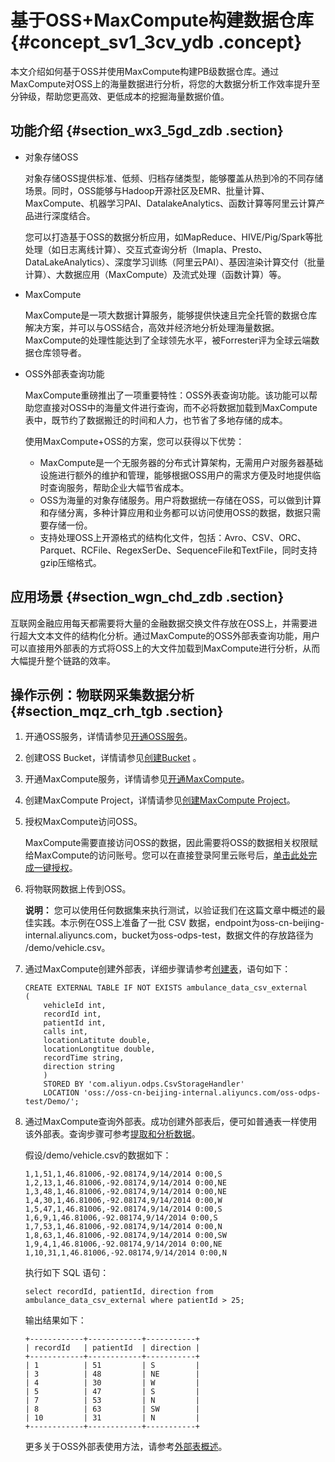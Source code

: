# 基于OSS+MaxCompute构建数据仓库 {#concept_sv1_3cv_ydb .concept}

本文介绍如何基于OSS并使用MaxCompute构建PB级数据仓库。通过MaxCompute对OSS上的海量数据进行分析，将您的大数据分析工作效率提升至分钟级，帮助您更高效、更低成本的挖掘海量数据价值。

## 功能介绍 {#section_wx3_5gd_zdb .section}

-   对象存储OSS

    对象存储OSS提供标准、低频、归档存储类型，能够覆盖从热到冷的不同存储场景。同时，OSS能够与Hadoop开源社区及EMR、批量计算、MaxCompute、机器学习PAI、DatalakeAnalytics、函数计算等阿里云计算产品进行深度结合。

    您可以打造基于OSS的数据分析应用，如MapReduce、HIVE/Pig/Spark等批处理（如日志离线计算）、交互式查询分析（Imapla、Presto、DataLakeAnalytics）、深度学习训练（阿里云PAI）、基因渲染计算交付（批量计算）、大数据应用（MaxCompute）及流式处理（函数计算）等。

-   MaxCompute

    MaxCompute是一项大数据计算服务，能够提供快速且完全托管的数据仓库解决方案，并可以与OSS结合，高效并经济地分析处理海量数据。MaxCompute的处理性能达到了全球领先水平，被Forrester评为全球云端数据仓库领导者。

-   OSS外部表查询功能

    MaxCompute重磅推出了一项重要特性：OSS外表查询功能。该功能可以帮助您直接对OSS中的海量文件进行查询，而不必将数据加载到MaxCompute表中，既节约了数据搬迁的时间和人力，也节省了多地存储的成本。

    使用MaxCompute+OSS的方案，您可以获得以下优势：

    -   MaxCompute是一个无服务器的分布式计算架构，无需用户对服务器基础设施进行额外的维护和管理，能够根据OSS用户的需求方便及时地提供临时查询服务，帮助企业大幅节省成本。
    -   OSS为海量的对象存储服务。用户将数据统一存储在OSS，可以做到计算和存储分离，多种计算应用和业务都可以访问使用OSS的数据，数据只需要存储一份。
    -   支持处理OSS上开源格式的结构化文件，包括：Avro、CSV、ORC、Parquet、RCFile、RegexSerDe、SequenceFile和TextFile，同时支持gzip压缩格式。

## 应用场景 {#section_wgn_chd_zdb .section}

互联网金融应用每天都需要将大量的金融数据交换文件存放在OSS上，并需要进行超大文本文件的结构化分析。通过MaxCompute的OSS外部表查询功能，用户可以直接用外部表的方式将OSS上的大文件加载到MaxCompute进行分析，从而大幅提升整个链路的效率。

## 操作示例：物联网采集数据分析 {#section_mqz_crh_tgb .section}

1.  开通OSS服务，详情请参见[开通OSS服务](../../../../intl.zh-CN/快速入门/开通OSS服务.md#)。
2.  创建OSS Bucket，详情请参见[创建Bucket](../../../../intl.zh-CN/控制台用户指南/管理存储空间/创建存储空间.md#) 。
3.  开通MaxCompute服务，详情请参见[开通MaxCompute](../../../../intl.zh-CN/准备工作/开通MaxCompute.md#)。
4.  创建MaxCompute Project，详情请参见[创建MaxCompute Project](../../../../intl.zh-CN/准备工作/创建项目.md#)。
5.  授权MaxCompute访问OSS。

    MaxCompute需要直接访问OSS的数据，因此需要将OSS的数据相关权限赋给MaxCompute的访问账号。您可以在直接登录阿里云账号后，[单击此处完成一键授权](https://ram.console.aliyun.com/?spm=a2c4g.11186623.2.16.761b1cdfvC1ITJ#role/authorize?request=%7B%22Requests%22:%20%7B%22request1%22:%20%7B%22RoleName%22:%20%22AliyunODPSDefaultRole%22,%20%22TemplateId%22:%20%22DefaultRole%22%7D%7D,%20%22ReturnUrl%22:%20%22https:%2F%2Fram.console.aliyun.com%2F%22,%20%22Service%22:%20%22ODPS%22%7D)。

6.  将物联网数据上传到OSS。

    **说明：** 您可以使用任何数据集来执行测试，以验证我们在这篇文章中概述的最佳实践。本示例在OSS上准备了一批 CSV 数据，endpoint为oss-cn-beijing-internal.aliyuncs.com，bucket为oss-odps-test，数据文件的存放路径为 /demo/vehicle.csv。

7.  通过MaxCompute创建外部表，详细步骤请参考[创建表](../../../../intl.zh-CN/快速入门/创建和查看表.md#)，语句如下：

    ```
    CREATE EXTERNAL TABLE IF NOT EXISTS ambulance_data_csv_external
    (
        vehicleId int,
        recordId int,
        patientId int,
        calls int,
        locationLatitute double,
        locationLongtitue double,
        recordTime string,
        direction string
        )
        STORED BY 'com.aliyun.odps.CsvStorageHandler'
        LOCATION 'oss://oss-cn-beijing-internal.aliyuncs.com/oss-odps-test/Demo/';
    ```

8.  通过MaxCompute查询外部表。成功创建外部表后，便可如普通表一样使用该外部表。查询步骤可参考[提取和分析数据](../../../../intl.zh-CN/快速入门/运行SQL和导出数据.md#section_ynz_3mq_kgb)。

    假设/demo/vehicle.csv的数据如下：

    ```
    1,1,51,1,46.81006,-92.08174,9/14/2014 0:00,S
    1,2,13,1,46.81006,-92.08174,9/14/2014 0:00,NE
    1,3,48,1,46.81006,-92.08174,9/14/2014 0:00,NE
    1,4,30,1,46.81006,-92.08174,9/14/2014 0:00,W
    1,5,47,1,46.81006,-92.08174,9/14/2014 0:00,S
    1,6,9,1,46.81006,-92.08174,9/14/2014 0:00,S
    1,7,53,1,46.81006,-92.08174,9/14/2014 0:00,N
    1,8,63,1,46.81006,-92.08174,9/14/2014 0:00,SW
    1,9,4,1,46.81006,-92.08174,9/14/2014 0:00,NE
    1,10,31,1,46.81006,-92.08174,9/14/2014 0:00,N
    ```

    执行如下 SQL 语句：

    ```
    select recordId, patientId, direction from ambulance_data_csv_external where patientId > 25;
    ```

    输出结果如下：

    ```
    +------------+------------+-----------+
    | recordId   | patientId  | direction |
    +------------+------------+-----------+
    | 1          | 51         | S         |
    | 3          | 48         | NE        |
    | 4          | 30         | W         |
    | 5          | 47         | S         |
    | 7          | 53         | N         |
    | 8          | 63         | SW        |
    | 10         | 31         | N         |
    +------------+------------+-----------+
    ```

    更多关于OSS外部表使用方法，请参考[外部表概述](../../../../intl.zh-CN/开发/外部表/外部表概述.md#)。


